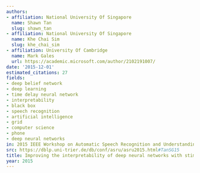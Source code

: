 ```yaml
---
authors:
- affiliation: National University Of Singapore
  name: Shawn Tan
  slug: shawn_tan
- affiliation: National University Of Singapore
  name: Khe Chai Sim
  slug: khe_chai_sim
- affiliation: University Of Cambridge
  name: Mark Gales
  url: https://academic.microsoft.com/author/2102191007/
date: '2015-12-01'
estimated_citations: 27
fields:
- deep belief network
- deep learning
- time delay neural network
- interpretability
- black box
- speech recognition
- artificial intelligence
- grid
- computer science
- phone
- deep neural networks
in: 2015 IEEE Workshop on Automatic Speech Recognition and Understanding (ASRU)
src: https://dblp.uni-trier.de/db/conf/asru/asru2015.html#TanSG15
title: Improving the interpretability of deep neural networks with stimulated learning
year: 2015
---
```

